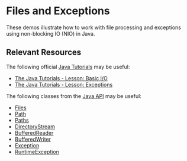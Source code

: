 Files and Exceptions
=================================================

These demos illustrate how to work with file processing and exceptions using non-blocking IO (NIO) in Java.

## Relevant Resources ##

The following official [Java Tutorials](http://docs.oracle.com/javase/tutorial/index.html) may be useful:

- [The Java Tutorials - Lesson: Basic I/O](http://docs.oracle.com/javase/tutorial/essential/io/index.html)
- [The Java Tutorials - Lesson: Exceptions](http://docs.oracle.com/javase/tutorial/essential/exceptions/index.html)

The following classes from the [Java API](http://docs.oracle.com/javase/10/docs/api/) may be useful:

- [Files](http://docs.oracle.com/javase/10/docs/api/java/nio/file/Files.html)
- [Path](http://docs.oracle.com/javase/10/docs/api/java/nio/file/Path.html)
- [Paths](http://docs.oracle.com/javase/10/docs/api/java/nio/file/Paths.html)
- [DirectoryStream](http://docs.oracle.com/javase/10/docs/api/java/nio/file/DirectoryStream.html)
- [BufferedReader](http://docs.oracle.com/javase/10/docs/api/java/io/BufferedReader.html)
- [BufferedWriter](http://docs.oracle.com/javase/10/docs/api/java/io/BufferedWriter.html)
- [Exception](http://docs.oracle.com/javase/10/docs/api/java/lang/Exception.html)
- [RuntimeException](http://docs.oracle.com/javase/10/docs/api/java/lang/RuntimeException.html)
 